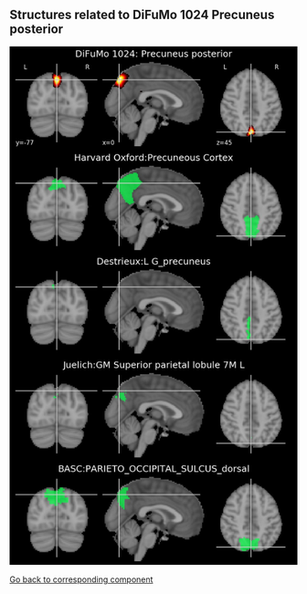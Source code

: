 


## Structures related to DiFuMo 1024 Precuneus posterior

![461](461.jpg "Structures related to DiFuMo 1024 Precuneus posterior")

[Go back to corresponding component](https://parietal-inria.github.io/DiFuMo/1024/html/461.html)